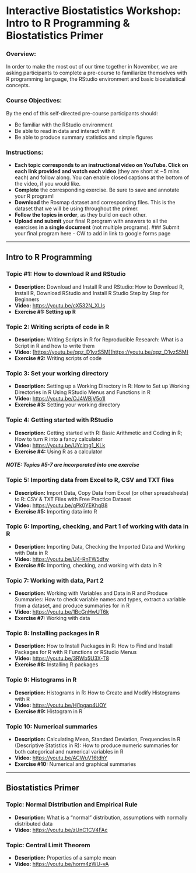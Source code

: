 # Interactive Biostatistics Workshop: Intro to R Programming & Biostatistics Primer

### Overview: 
In order to make the most out of our time together in November, we are asking participants to complete a pre-course to familiarize themselves with R programming language, the RStudio environment and basic biostatistical concepts.  

### Course Objectives: 	
By the end of this self-directed pre-course participants should: 
-	Be familiar with the RStudio environment
-	Be able to read in data and interact with it
-	Be able to produce summary statistics and simple figures

### Instructions:
-	**Each topic corresponds to an instructional video on YouTube. Click on each link provided and watch each video** (they are short at ~5 mins each) and follow along. You can enable closed captions at the bottom of the video, if you would like.
-	**Complete** the corresponding exercise. Be sure to save and annotate your R program!
- **Download** the Rosmap dataset and corresponding files. This is the dataset that we will be using throughout the primer.
-	**Follow the topics in order**, as they build on each other.
-	**Upload and submit** your final R program with answers to all the exercises **in a single document** (not multiple programs). ### Submit your final program here - CW to add in link to google forms page

----------------------------------------------------------------------------------------------------------------------------

## Intro to R Programming

### Topic #1: How to download R and RStudio
- **Description:** Download and Install R and RStudio: How to Download R, Install R, Download RStudio and Install R Studio Step by Step for Beginners
- **Video:** https://youtu.be/cX532N_XLIs
- **Exercise #1: Setting up R**

### Topic 2: Writing scripts of code in R
- **Description:** Writing Scripts in R for Reproducible Research: What is a Script in R and how to write them	
- **Video:** [https://youtu.be/qqz_D1vzS5M](https://youtu.be/qqz_D1vzS5M)
- **Exercise #2:** Writing scripts of code

### Topic 3: Set your working directory
- **Description:** Setting up a Working Directory in R: How to Set up Working Directories in R Using RStudio Menus and Functions in R	
- **Video:** https://youtu.be/OJ4WBjV5o1I
- **Exercise #3:** Setting your working directory

### Topic 4: Getting started with RStudio
- **Description:** Getting started with R: Basic Arithmetic and Coding in R; How to turn R into a fancy calculator
- **Video:** https://youtu.be/UYclmg1_KLk 
- **Exercise #4:** Using R as a calculator

#### ***NOTE: Topics #5-7 are incorporated into one exercise***

### Topic 5: Importing data from Excel to R, CSV and TXT files
- **Description:** Import Data, Copy Data from Excel (or other spreadsheets) to R: CSV & TXT Files with Free Practice Dataset
- **Video:** https://youtu.be/qPk0YEKhqB8
- **Exercise #5:** Importing data into R

### Topic 6: Importing, checking, and Part 1 of working with data in R
- **Description:** Importing Data, Checking the Imported Data and Working with Data in R	
- **Video:** https://youtu.be/U4-RnTW5dfw
- **Exercise #6:** Importing, checking, and working with data in R

### Topic 7: Working with data, Part 2
- **Description:** Working with Variables and Data in R and Produce Summaries: How to check variable names and types, extract a variable from a dataset, and produce summaries for in R	
- **Video:** https://youtu.be/1BcGnHwUT6k
- **Exercise #7:** Working with data

### Topic 8: Installing packages in R
- **Description:** How to Install Packages in R: How to Find and Install Packages for R with R Functions or RStudio Menus
- **Video:** https://youtu.be/3RWb5U3X-T8
- **Exercise #8:** Installing R packages

### Topic 9: Histograms in R
- **Description:** Histograms in R: How to Create and Modify Histograms with R	
- **Video:** https://youtu.be/Hj1pgap4UOY
- **Exercise #9:** Histogram in R

### Topic 10: Numerical summaries
- **Description:** Calculating Mean, Standard Deviation, Frequencies in R (Descriptive Statistics in R): How to produce numeric summaries for both categorical and numerical variables in R
- **Video:** https://youtu.be/ACWuV16tdhY
- **Exercise #10:** Numerical and graphical summaries

---------------------------------------------------------------------------------

## Biostatistics Primer

### Topic: Normal Distribution and Empirical Rule
- **Description:** What is a “normal” distribution, assumptions with normally distributed data	
- **Video:** https://youtu.be/zUnC1CV4FAc

### Topic: Central Limit Theorem
- **Description:** Properties of a sample mean	
- **Video:** https://youtu.be/horm4zWU-vA
